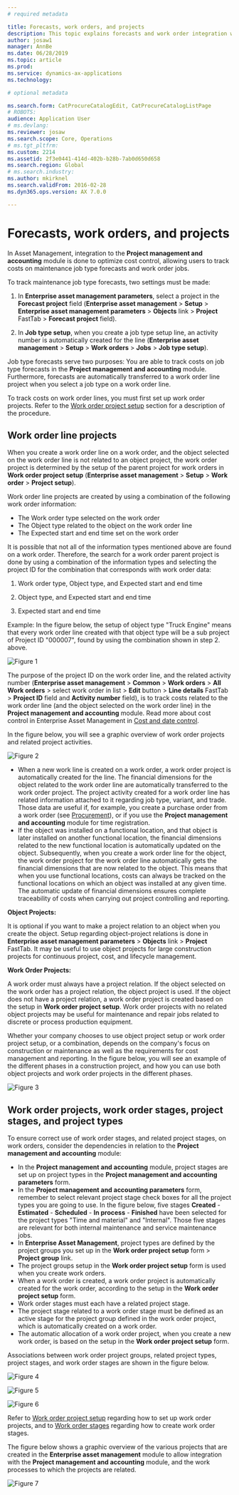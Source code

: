 ```yaml
---
# required metadata

title: Forecasts, work orders, and projects
description: This topic explains forecasts and work order integration with the Project management and accounting module in Asset Management.
author: josaw1
manager: AnnBe
ms.date: 06/28/2019
ms.topic: article
ms.prod: 
ms.service: dynamics-ax-applications
ms.technology: 

# optional metadata

ms.search.form: CatProcureCatalogEdit, CatProcureCatalogListPage
# ROBOTS: 
audience: Application User
# ms.devlang: 
ms.reviewer: josaw
ms.search.scope: Core, Operations
# ms.tgt_pltfrm: 
ms.custom: 2214
ms.assetid: 2f3e0441-414d-402b-b28b-7ab0d650d658
ms.search.region: Global
# ms.search.industry: 
ms.author: mkirknel
ms.search.validFrom: 2016-02-28
ms.dyn365.ops.version: AX 7.0.0

---
```


# Forecasts, work orders, and projects

In Asset Management, integration to the **Project management and accounting** module is done to optimize cost control, allowing users to track costs on maintenance job type forecasts and work order jobs.

To track maintenance job type forecasts, two settings must be made:

1. In **Enterprise asset management parameters**, select a project in the **Forecast project** field (**Enterprise asset management** > **Setup** > **Enterprise asset management parameters** > **Objects** link > **Project** FastTab > **Forecast project** field).

2. In **Job type setup**, when you create a job type setup line, an activity number is automatically created for the line (**Enterprise asset management** > **Setup** > **Work orders** > **Jobs** > **Job type setup**).

Job type forecasts serve two purposes: You are able to track costs on job type forecasts in the **Project management and accounting** module. Furthermore, forecasts are automatically transferred to a work order line project when you select a job type on a work order line.

To track costs on work order lines, you must first set up work order projects. Refer to the [Work order project setup](../setup-for-work-orders/work-order-project-setup.md) section for a description of the procedure.

## Work order line projects

When you create a work order line on a work order, and the object selected on the work order line is not related to an object project, the work order project is determined by the setup of the parent project for work orders in **Work order project setup** (**Enterprise asset management** > **Setup** > **Work order** > **Project setup**).

Work order line projects are created by using a combination of the following work order information:

- The Work order type selected on the work order  
- The Object type related to the object on the work order line  
- The Expected start and end time set on the work order  

It is possible that not all of the information types mentioned above are found on a work order. Therefore, the search for a work order parent project is done by using a combination of the information types and selecting the project ID for the combination that corresponds with work order data:

1. Work order type, Object type, and Expected start and end time

2. Object type, and Expected start and end time

3. Expected start and end time

Example: In the figure below, the setup of object type "Truck Engine" means that every work order line created with that object type will be a sub project of Project ID "000007", found by using the combination shown in step 2. above.

![Figure 1](media/05-integration-to-pma.png)

The purpose of the project ID on the work order line, and the related activity number (**Enterprise asset management** > **Common** > **Work orders** > **All Work orders** > select work order in list > **Edit** button > **Line details** FastTab > **Project ID** field and **Activity number** field), is to track costs related to the work order line (and the object selected on the work order line) in the **Project management and accounting** module. Read more about cost control in Enterprise Asset Management in [Cost and date control](../controlling-and-reporting/cost-and-date-control.md).

In the figure below, you will see a graphic overview of work order projects and related project activities.

![Figure 2](media/06-integration-to-pma.png)

- When a new work line is created on a work order, a work order project is automatically created for the line. The financial dimensions for the object related to the work order line are automatically transferred to the work order project. The project activity created for a work order line has related information attached to it regarding job type, variant, and trade. Those data are useful if, for example, you create a purchase order from a work order (see [Procurement](../work-orders/procurement.md)), or if you use the **Project management and accounting** module for time registration.  
- If the object was installed on a functional location, and that object is later installed on another functional location, the financial dimensions related to the new functional location is automatically updated on the object. Subsequently, when you create a work order line for the object, the work order project for the work order line automatically gets the financial dimensions that are now related to the object. This means that when you use functional locations, costs can always be tracked on the functional locations on which an object was installed at any given time. The automatic update of financial dimensions ensures complete traceability of costs when carrying out project controlling and reporting.  

**Object Projects:**

It is optional if you want to make a project relation to an object when you create the object. Setup regarding object-project relations is done in **Enterprise asset management parameters** > **Objects** link > **Project** FastTab. It may be useful to use object projects for large construction projects for continuous project, cost, and lifecycle management.

**Work Order Projects:**

A work order must always have a project relation. If the object selected on the work order has a project relation, the object project is used. If the object does not have a project relation, a work order project is created based on the setup in **Work order project setup**. Work order projects with no related object projects may be useful for maintenance and repair jobs related to discrete or process production equipment.

Whether your company chooses to use object project setup or work order project setup, or a combination, depends on the company's focus on construction or maintenance as well as the requirements for cost management and reporting. In the figure below, you will see an example of the different phases in a construction project, and how you can use both object projects and work order projects in the different phases.

![Figure 3](media/07-integration-to-pma.png)

## Work order projects, work order stages, project stages, and project types

To ensure correct use of work order stages, and related project stages, on work orders, consider the dependencies in relation to the **Project management and accounting** module:

- In the **Project management and accounting** module, project stages are set up on project types in the **Project management and accounting parameters** form.  
- In the **Project management and accounting parameters** form, remember to select relevant project stage check boxes for all the project types you are going to use. In the figure below, five stages **Created** - **Estimated** - **Scheduled** - **In process** - **Finished** have been selected for the project types "Time and material" and "Internal". Those five stages are relevant for both internal maintenance and service maintenance jobs.  
- In **Enterprise Asset Management**, project types are defined by the project groups you set up in the **Work order project setup** form > **Project group** link.  
- The project groups setup in the **Work order project setup** form is used when you create work orders.
- When a work order is created, a work order project is automatically created for the work order, according to the setup in the **Work order project setup** form.  
- Work order stages must each have a related project stage.  
- The project stage related to a work order stage must be defined as an active stage for the project group defined in the work order project, which is automatically created on a work order.  
- The automatic allocation of a work order project, when you create a new work order, is based on the setup in the **Work order project setup** form.  

Associations between work order project groups, related project types, project stages, and work order stages are shown in the figure below.  

![Figure 4](media/08-integration-to-pma.png)

![Figure 5](media/09-integration-to-pma.png)

![Figure 6](media/10-integration-to-pma.png)

Refer to [Work order project setup](../setup-for-work-orders/work-order-project-setup.md) regarding how to set up work order projects, and to [Work order stages](../setup-for-work-orders/work-order-stages.md) regarding how to create work order stages.

The figure below shows a graphic overview of the various projects that are created in the **Enterprise asset management** module to allow integration with the **Project management and accounting** module, and the work processes to which the projects are related.

![Figure 7](media/11-integration-to-pma.png)
